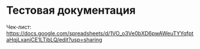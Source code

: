 # Тестовая документация

Чек-лист:
https://docs.google.com/spreadsheets/d/1VO_o3Ve0bXD6pwAWeuTYYqfptaHqjLxaniCE1LTibLQ/edit?usp=sharing
